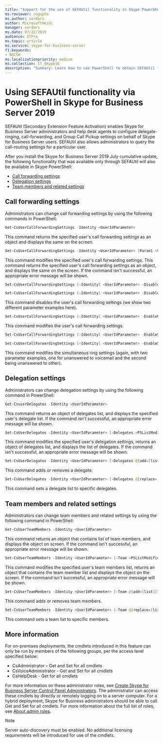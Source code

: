 ```yaml
---
title: "Support for the use of SEFAUtil functionality in Skype PowerShell in Skype for Business Server 2019"
ms.reviewer: rogupta
ms.author: serdars
author: MicrosoftHeidi
manager: serdars
ms.date: 07/22/2019
audience: ITPro
ms.topic: article
ms.service: skype-for-business-server
f1.keywords:
- NOCSH
ms.localizationpriority: medium
ms.collection: IT_Skype16
description: "Summary: Learn how to use PowerShell to obtain SEFAUtil functionality in Skype for Business Server 2019 after installing Cumulative Update 1."
---
```


# Using SEFAUtil functionality via PowerShell in Skype for Business Server 2019

SEFAUtil (Secondary Extension Feature Activation) enables Skype for Business Server administrators and help desk agents to configure delegate-ringing, call-forwarding, and Group Call Pickup settings on behalf of Skype for Business Server users. SEFAUtil also allows administrators to query the call-routing settings for a particular user.

After you install the Skype for Business Server 2019 July cumulative update, the following functionality that was available only through SEFAUtil will also be available in Skype PowerShell:

- [Call forwarding settings](#call-forwarding-settings)
- [Delegation settings](#delegation-settings)
- [Team members and related settings](#team-members-and-related-settings)

## Call forwarding settings

Administrators can change call forwarding settings by using the following commands in PowerShell:

```powershell
Get-CsUserCallForwardingSettings -Identity <UserIdParameter>
```

This command returns the specified user's call forwarding settings as an object and displays the same on the screen.

```powershell
Set-CsUserCallForwardingSettings -Identity <UserIdParameter> [Param1 <Value>] [Param2 <Value>]...
```

This command modifies the specified user's call forwarding settings. This command returns the specified user's call forwarding settings as an object, and displays the same on the screen. If the command isn't successful, an appropriate error message will be shown.

```powershell
Set-CsUserCallForwardingSettings [-Identity] <UserIdParameter> -DisableForwarding  [-UnansweredToVoicemail] [-UnansweredWaitTime <TimeSpan>] [-SettingsActiveWorkHours]
```

```powershell
Set-CsUserCallForwardingSettings [-Identity] <UserIdParameter> -DisableForwarding  [-UnansweredToOther <String>] [-UnansweredWaitTime <TimeSpan>] [-SettingsActiveWorkHours]
```

This command disables the user's call forwarding settings (we show two different parameter examples here).

```powershell
Set-CsUserCallForwardingSettings [-Identity] <UserIdParameter> -EnableForwarding <String> [-Delegates <PSListModifier>] [-DelegateRingWaitTime <TimeSpan>] [-SettingsActiveWorkHours]
```

This command modifies the user's call forwarding settings.

```powershell
Set-CsUserCallForwardingSettings [-Identity] <UserIdParameter> -EnableSimulRing <String> [-UnansweredToVoicemail]  [-UnansweredWaitTime <TimeSpan>] [-Delegates <PSListModifier>] [-Team <PSListModifier>] [-TeamDelegateRingWaitTime <TimeSpan>] [-SettingsActiveWorkHours]
```

```powershell
Set-CsUserCallForwardingSettings [-Identity] <UserIdParameter> -EnableSimulRing <String> [-UnansweredToOther <String>] [-UnansweredWaitTime <TimeSpan>] [-Delegates <PSListModifier>]  [-Team <PSListModifier>]  [-TeamDelegateRingWaitTime <TimeSpan>]  [-SettingsActiveWorkHours]
```

This command modifies the simultaneous ring settings (again, with two parameter examples, one for unanswered to voicemail and the second being unanswered to other).

## Delegation settings

Administrators can change delegation settings by using the following command in PowerShell:

```powershell
Get-CsuserDelegates -Identity <UserIdParameter>
```

This command returns an object of delegates list, and displays the specified user's delegate list. If the command isn't successful, an appropriate error message will be shown.

```powershell
Set-CsUserDelegates -Identity <UserIdParameter> [-Delegates <PSListModifier>]
```

This command modifies the specified user's delegation settings, returns an object of delegates list, and displays the list of delegates. If the command isn't successful, an appropriate error message will be shown.

```powershell
Set-CsUserDelegates -Identity <UserIdParameter> [-Delegates @{add=[list]}] [-Delegates @{remove=[list]}]
```

This command adds or removes a delegate.

```powershell
Set-CsUserDelegates -Identity <UserIdParameter> [-Delegates @{replace=[list]}]
```

This command sets a delegate list to specific delegates.

## Team members and related settings

Administrators can change team members and related settings by using the following command in PowerShell:

```powershell
Get-CsUserTeamMembers -Identity <UserIdParameter>
```

This command returns an object that contains list of team members, and displays the object on screen. If the command isn't successful, an appropriate error message will be shown.

```powershell
Set-CsUserTeamMembers -Identity <UserIdParameter> [-Team <PSListModifier>]
```

This command modifies the specified user's team members list, returns an object that contains the team member list and displays the object on the screen. If the command isn't successful, an appropriate error message will be shown.

```powershell
Set-CsUserTeamMembers -Identity <UserIdParameter> [-Team @{add=[list]}] [-Team @{remove=[list]}]
```

This command adds or removes team members.

```powershell
Set-CsUserTeamMembers -Identity <UserIdParameter> [-Team @{replace=[list]}]
```

This command sets a team list to specific members.

## More information

For on-premises deployments, the cmdlets introduced in this feature can only be run by members of the following groups, per the access level specified below:

- CsAdministrator – Get and Set for all cmdlets
- CsVoiceAdministrator - Get and Set for all cmdlets
- CsHelpDesk - Get for all cmdlets

For more information on these administrator roles, see [Create Skype for Business Server Control Panel Administrators](../SfbServer/help-topics/help-depwiz/create-skype-for-business-server-control-panel-administrators.md). The administrator can access these cmdlets by directly or remotely logging on to a server computer.
For a hybrid deployment, Skype for Business administrators should be able to call Get and Set for all cmdlets. For more information about the full list of roles, see [About admin roles](/microsoft-365/admin/add-users/about-admin-roles).

> [!NOTE]
> Server auto-discovery must be enabled. No additional licensing requirements will be introduced for use of the cmdlets.
